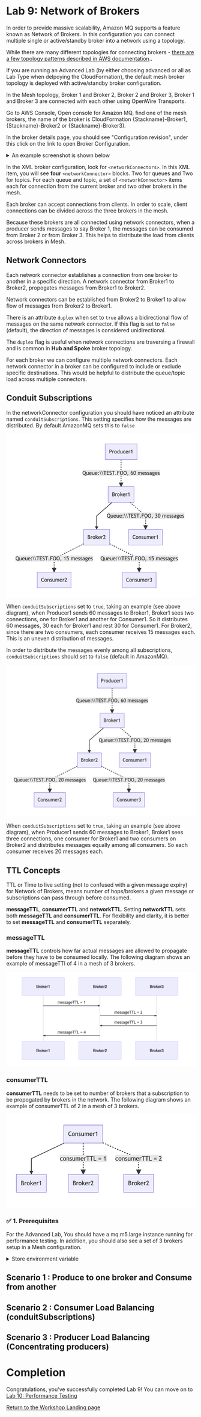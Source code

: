 # Lab 9: Network of Brokers

In order to provide massive scalability, Amazon MQ supports a feature known as Network of Brokers. In this configuration you can connect multiple single or active/standby broker into a network using a topology.

While there are many different topologies for connecting brokers - [there are a few topology patterns described in AWS documentation](https://docs.aws.amazon.com/amazon-mq/latest/developer-guide/network-of-brokers.html#nob-topologies)..

If you are running an Advanced Lab (by either choosing advanced or all as Lab Type when delpoying the CloudFormation), the default mesh broker topology is deployed with active/standby broker configuration.

In the Mesh topology, Broker 1 and Broker 2, Broker 2 and Broker 3, Broker 1 and Broker 3 are connected with each other using OpenWire Transports.

Go to AWS Console, Open console for Amazon MQ, find one of the mesh brokers, the name of the broker is CloudFormation {Stackname}-Broker1, {Stackname}-Broker2 or {Stackname}-Broker3).

In the broker details page, you should see "Configuration revision", under this click on the link to open Broker Configuration. 

<details><summary>An example screenshot is shown below</summary><p>

![Mesh Broker Configuration](/images/mesh-broker-config.png)

</details>

In the XML broker configuration, look for ```<networkConnectors>```. In this XML item, you will see **four** ```<networkConnector>``` blocks. Two for queues and Two for topics. For each queue and topic, a set of ```<networkConnector>``` items each for connection from the current broker and two other brokers in the mesh.

Each broker can accept connections from clients. In order to scale, client connections can be divided across the three brokers in the mesh.

Because these brokers are all connected using network connectors, when a producer sends messages to say Broker 1, the messages can be consumed from Broker 2 or from Broker 3. This helps to distribute the load from clients across brokers in Mesh. 

## Network Connectors

Each network connector establishes a connection from one broker to another in a specific direction. A network connector from Broker1 to Broker2, propogates messages from Broker1 to Broker2.

Network connectors can be established from Broker2 to Broker1 to allow flow of messages from Broker2 to Broker1. 

There is an attribute ```duplex``` when set to ```true``` allows a bidirectional flow of messages on the same network connector. If this flag is set to ```false``` (default), the direction of messages is considered unidirectional.

The ```duplex``` flag is useful when network connections are traversing a firewall and is common in **Hub and Spoke** broker topology.

For each broker we can configure multiple network connectors. Each network connector in a broker can be configured to include or exclude specific destinations. This would be helpful to distribute the queue/topic load across multiple connectors.

## Conduit Subscriptions

In the networkConnector configuration you should have noticed an attribute named ```conduitSubscriptions```. This setting specifies how the messages are distributed. By default AmazonMQ sets this to ```false```

![conduitSubscriptions enabled](/images/nob-conduit-true.png)

When ```conduitSubscriptions``` set to ```true```, taking an example (see above diagram), when Producer1 sends 60 messages to Broker1, Broker1 sees two connections, one for Broker1 and another for Consumer1. So it distributes 60 messages, 30 each for Broker1 and rest 30 for Consumer1. For Broker2, since there are two consumers, each consumer receives 15 messages each. This is an uneven distribution of messages.

In order to distribute the messages evenly among all subscriptions, ```conduitSubscriptions``` should set to ```false``` (default in AmazonMQ).

![conduitSubscriptions disabled](/images/nob-conduit-false.png)

When ```conduitSubscriptions``` set to ```true```, taking an example (see above diagram), when Producer1 sends 60 messages to Broker1, Broker1 sees three connections, one consumer for Broker1 and two consumers on Broker2 and distributes messages equally among all consumers. So each consumer receives 20 messages each.

## TTL Concepts

TTL or Time to live setting (not to confused with a given message expiry) for Network of Brokers, means number of hops/brokers a given message or subscriptions can pass through before consumed.

**messageTTL**, **consumerTTL** and **networkTTL**. Setting **networkTTL** sets both **messageTTL** and **consumerTTL**. For flexibility and clarity, it is better to set **messageTTL** and **consumerTTL** separately.

### messageTTL

**messageTTL** controls how far actual messages are allowed to propagate before they have to be consumed locally. The following diagram shows an example of messageTTl of 4 in a mesh of 3 brokers.

![Message TTL](/images/nob-message-ttl.png)

### consumerTTL

**consumerTTL** needs to be set to number of brokers that a subscription to be propogated by brokers in the network. The following diagram shows an example of consumerTTL of 2 in a mesh of 3 brokers.

![ConsumerTTL](/images/nob-consumer-ttl.png)

### :white_check_mark: 1. Prerequisites

For the Advanced Lab, You should have a mq.m5.large instance running for performance testing. In addition, you should also see a set of 3 brokers setup in a Mesh configuration. 

<details><summary>Store environment variable</summary><p>

To make it easier to run the commands in the following labs we store frequently used parameters like the Amazon MQ broker url in Bash environment variable.

Go to the [AmazonMQ console](https://console.aws.amazon.com/amazon-mq), and click on the name of the broker (the one prefixed with CloudFormation stack name you created)

:white_check_mark: Scroll down to the Connections section and click the **Copy failover string** link beside the OpenWire row 
to copy the string to your clipboard. You need to **repeat this 3 more times** for capturing and saving broker failover urls for the brokers in Mesh network.

![Copy failover link](/images/fail-over-Step2.png)

:white_check_mark: Go to the AWS Console home, find Cloud9 service, open the service console. You should see a pre-built workspace named MQClient. Click on "Open IDE". 
Once the IDE is launched, you should see a bash shell window opened with the workshop github repository synced to amazon-mq-workshop folder.
In the bash shell, type the following commands one at a time (make sure you replace <failover url> with the failover url you copied below).

``` bash
cd ~/environment/amazon-mq-workshop
export temp_url="<failover url>"
export temp1_url="<failover url>"
export temp2_url="<failover url>"
export temp3_url="<failover url>"
echo "perfurl=\"$temp_url\"" >> ~/.bashrc; 
echo "mesh1url=\"$temp1_url\"" >> ~/.bashrc; 
echo "mesh2url=\"$temp2_url\"" >> ~/.bashrc; 
echo "mesh3url=\"$temp3_url\"" >> ~/.bashrc; 
source ~/.bashrc
./setup.sh
```
</details>

## Scenario 1 : Produce to one broker and Consume from another

## Scenario 2 : Consumer Load Balancing (conduitSubscriptions)

## Scenario 3 : Producer Load Balancing (Concentrating producers)

# Completion

Congratulations, you've successfully completed Lab 9! You can move on to [Lab 10: Performance Testing](/labs/lab-10.md)

[Return to the Workshop Landing page](/README.md)
